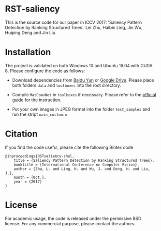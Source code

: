 # RST-saliency
This is the source code for our paper in ICCV 2017: 'Saliency Pattern Detection by Ranking Structured Trees'. Lei Zhu, Haibin Ling, Jin Wu, Huiping Deng and Jin Liu.

# Installation
The project is validated on both Windows 10 and Ubuntu 16.04 with CUDA 8. Please configure the code as follows:
* Download dependencies from [Baidu Yun](http://pan.baidu.com/s/1miE8B9I/) or [Google Drive](https://drive.google.com/drive/folders/0B6qAIWXkeAeLcWprbE8xRVdOcUE?usp=sharing).
Please place both folders `data` and `toolboxes` into the root directory.

* Compile `MatConvNet` in `toolboxes` if necessary. Please refer to the [official guide](http://www.vlfeat.org/matconvnet/install/) for the instruction.

* Put your own images in JPEG format into the folder `test_samples` and run the stript `main_custom.m`.

# Citation
If you find the code useful, please cite the following Bibtex code

```
@inproceedings{RSTsaliency-zhul,
	title = {Saliency Pattern Detection by Ranking Structured Trees},
	booktitle = {International Conference on Computer Vision},
	author = {Zhu, L. and Ling, H. and Wu, J. and Deng, H. and Liu, J.},
	month = {Oct.},
	year = {2017}
}
```
# License
For academic usage, the code is released under the permissive BSD license. For any commercial purpose, please contact the authors.
